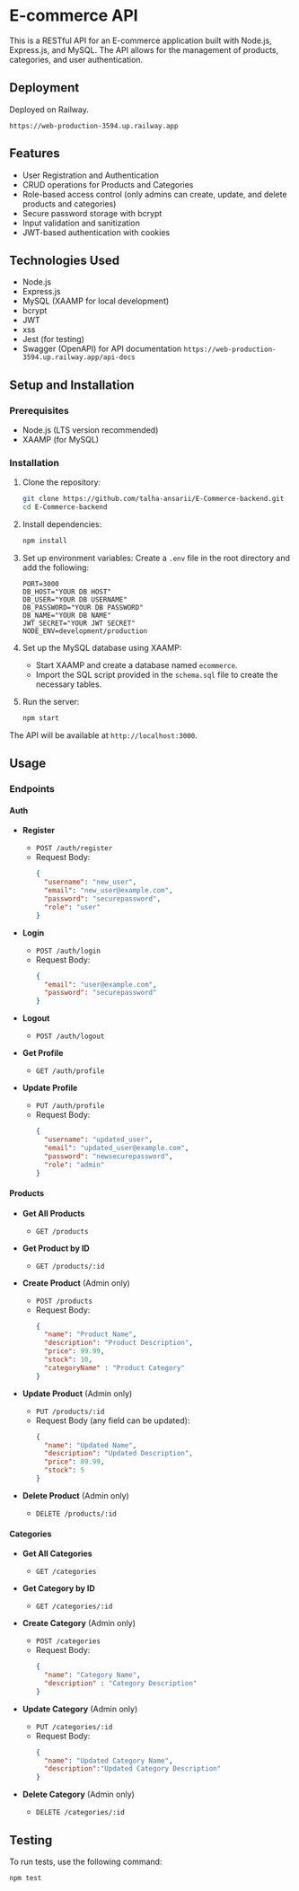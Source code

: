 # E-commerce API

This is a RESTful API for an E-commerce application built with Node.js, Express.js, and MySQL. The API allows for the management of products, categories, and user authentication.

## Deployment
 Deployed on Railway.
 
 ```https://web-production-3594.up.railway.app```

 
## Features

- User Registration and Authentication
- CRUD operations for Products and Categories
- Role-based access control (only admins can create, update, and delete products and categories)
- Secure password storage with bcrypt
- Input validation and sanitization
- JWT-based authentication with cookies

## Technologies Used

- Node.js
- Express.js
- MySQL (XAAMP for local development)
- bcrypt
- JWT
- xss
- Jest (for testing)
- Swagger (OpenAPI) for API documentation ```https://web-production-3594.up.railway.app/api-docs```

## Setup and Installation

### Prerequisites

- Node.js (LTS version recommended)
- XAAMP (for MySQL)

### Installation

1. Clone the repository:
    ```sh
    git clone https://github.com/talha-ansarii/E-Commerce-backend.git
    cd E-Commerce-backend
    ```

2. Install dependencies:
    ```sh
    npm install
    ```

3. Set up environment variables:
    Create a `.env` file in the root directory and add the following:
    ```env
    PORT=3000
    DB_HOST="YOUR DB HOST"
    DB_USER="YOUR DB USERNAME"
    DB_PASSWORD="YOUR DB PASSWORD"
    DB_NAME="YOUR DB NAME"
    JWT_SECRET="YOUR JWT SECRET"
    NODE_ENV=development/production
    ```

4. Set up the MySQL database using XAAMP:
    - Start XAAMP and create a database named `ecommerce`.
    - Import the SQL script provided in the `schema.sql` file to create the necessary tables.

5. Run the server:
    ```sh
    npm start
    ```

The API will be available at `http://localhost:3000`.

## Usage

### Endpoints

#### Auth

- **Register**
  - `POST /auth/register`
  - Request Body:
    ```json
    {
      "username": "new_user",
      "email": "new_user@example.com",
      "password": "securepassword",
      "role": "user"
    }
    ```

- **Login**
  - `POST /auth/login`
  - Request Body:
    ```json
    {
      "email": "user@example.com",
      "password": "securepassword"
    }
    ```

- **Logout**
  - `POST /auth/logout`

- **Get Profile**
  - `GET /auth/profile`

- **Update Profile**
  - `PUT /auth/profile`
  - Request Body:
    ```json
    {
      "username": "updated_user",
      "email": "updated_user@example.com",
      "password": "newsecurepassword",
      "role": "admin"
    }
    ```

#### Products

- **Get All Products**
  - `GET /products`

- **Get Product by ID**
  - `GET /products/:id`

- **Create Product** (Admin only)
  - `POST /products`
  - Request Body:
    ```json
    {
      "name": "Product Name",
      "description": "Product Description",
      "price": 99.99,
      "stock": 10,
      "categoryName" : "Product Category"
    }
    ```

- **Update Product** (Admin only)
  - `PUT /products/:id`
  - Request Body (any field can be updated):
    ```json
    {
      "name": "Updated Name",
      "description": "Updated Description",
      "price": 89.99,
      "stock": 5
    }
    ```

- **Delete Product** (Admin only)
  - `DELETE /products/:id`

#### Categories

- **Get All Categories**
  - `GET /categories`

- **Get Category by ID**
  - `GET /categories/:id`

- **Create Category** (Admin only)
  - `POST /categories`
  - Request Body:
    ```json
    {
      "name": "Category Name",
      "description" : "Category Description"
    }
    ```

- **Update Category** (Admin only)
  - `PUT /categories/:id`
  - Request Body:
    ```json
    {
      "name": "Updated Category Name",
      "description":"Updated Category Description"
    }
    ```

- **Delete Category** (Admin only)
  - `DELETE /categories/:id`

## Testing

To run tests, use the following command:
```sh
npm test
